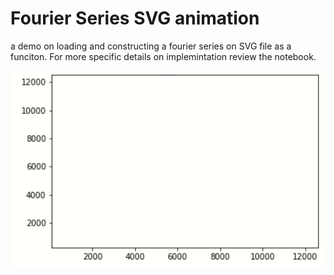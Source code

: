 # Fourier Series SVG animation

a demo on loading and constructing a fourier series on SVG file as a funciton. For more specific details on implemintation review the notebook.


![til](./pi-ani.gif)
